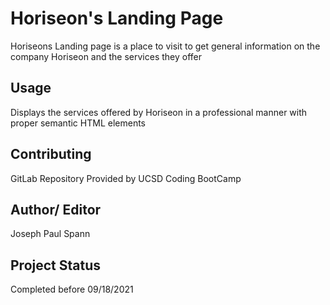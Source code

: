 # Horiseon's Landing Page

Horiseons Landing page is a place to visit to get general information on the company Horiseon and the services they offer

## Usage

Displays the services offered by Horiseon in a professional manner with proper semantic HTML elements 

## Contributing

GitLab Repository Provided by UCSD Coding BootCamp

## Author/ Editor

Joseph Paul Spann

## Project Status

Completed before 09/18/2021
